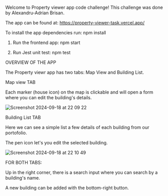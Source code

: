 Welcome to Property viewer app code challenge! This challenge was done by Alexandru-Adrian Brisan.

The app can be found at: https://property-viewer-task.vercel.app/

To install the app dependencies run:
  npm install

1. Run the frontend app:
   npm start

2. Run Jest unit test:
   npm test

OVERVIEW OF THE APP

The Property viewr app has two tabs: Map View and Building List.

Map view TAB

Each marker (house icon) on the map is clickable and will open a form where you can edit the building's details.

![Screenshot 2024-09-18 at 22 09 22](https://github.com/user-attachments/assets/27292eba-a541-497b-9c42-bc6554341717)

Building List TAB

Here we can see a simple list a few details of each building from our portofolio.

The pen icon let's you edit the selected building.

![Screenshot 2024-09-18 at 22 10 49](https://github.com/user-attachments/assets/14d3aa03-4212-490d-b52e-cfc68e3c3c62)

FOR BOTH TABS:

Up in the right corner, there is a search input where you can search by a building's name.

A new building can be added with the bottom-right button.
